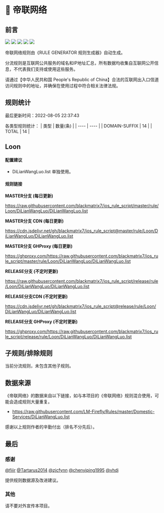 # 🧸 帝联网络

## 前言

![](https://shields.io/badge/-移除重复规则-ff69b4) ![](https://shields.io/badge/-DOMAIN与DOMAIN--SUFFIX合并-green) ![](https://shields.io/badge/-DOMAIN--SUFFIX间合并-critical) ![](https://shields.io/badge/-DOMAIN--SUFFIX与DOMAIN--KEYWORD合并-blue) ![](https://shields.io/badge/-IP--CIDR(6)合并-blueviolet) 

帝联网络规则由《RULE GENERATOR 规则生成器》自动生成。

分流规则是互联网公共服务的域名和IP地址汇总，所有数据均收集自互联网公开信息，不代表我们支持或使用这些服务。

请通过【中华人民共和国 People's Republic of China】合法的互联网出入口信道访问规则中的地址，并确保在使用过程中符合相关法律法规。

## 规则统计

最后更新时间：2022-08-05 22:37:43

各类型规则统计：
| 类型 | 数量(条)  | 
| ---- | ----  |
| DOMAIN-SUFFIX | 14  | 
| TOTAL | 14  | 


## Loon 

#### 配置建议
- DiLianWangLuo.list 单独使用。

#### 规则链接
**MASTER分支 (每日更新)**

https://raw.githubusercontent.com/blackmatrix7/ios_rule_script/master/rule/Loon/DiLianWangLuo/DiLianWangLuo.list

**MASTER分支 CDN (每日更新)**

https://cdn.jsdelivr.net/gh/blackmatrix7/ios_rule_script@master/rule/Loon/DiLianWangLuo/DiLianWangLuo.list

**MASTER分支 GHProxy (每日更新)**

https://ghproxy.com/https://raw.githubusercontent.com/blackmatrix7/ios_rule_script/master/rule/Loon/DiLianWangLuo/DiLianWangLuo.list

**RELEASE分支 (不定时更新)**

https://raw.githubusercontent.com/blackmatrix7/ios_rule_script/release/rule/Loon/DiLianWangLuo/DiLianWangLuo.list

**RELEASE分支CDN (不定时更新)**

https://cdn.jsdelivr.net/gh/blackmatrix7/ios_rule_script@release/rule/Loon/DiLianWangLuo/DiLianWangLuo.list

**RELEASE分支 GHProxy (不定时更新)**

https://ghproxy.com/https://raw.githubusercontent.com/blackmatrix7/ios_rule_script/release/rule/Loon/DiLianWangLuo/DiLianWangLuo.list

## 子规则/排除规则


当前分流规则，未包含其他子规则。

## 数据来源

《帝联网络》的数据来自以下链接，如与本项目的《帝联网络》规则混合使用，可能会造成规则大量重复。

- https://raw.githubusercontent.com/LM-Firefly/Rules/master/Domestic-Services/DiLianWangLuo.list


感谢以上规则作者的辛勤付出（排名不分先后）。

## 最后

### 感谢

[@fiiir](https://github.com/fiiir) [@Tartarus2014](https://github.com/Tartarus2014) [@zjcfynn](https://github.com/zjcfynn) [@chenyiping1995](https://github.com/chenyiping1995) [@vhdj](https://github.com/vhdj)

提供规则数据源及改进建议。

### 其他

请不要对外宣传本项目。